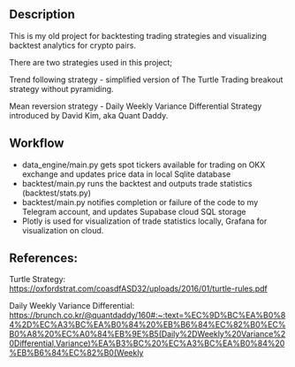 ## Description
This is my old project for backtesting trading strategies and visualizing backtest analytics for crypto pairs.

There are two strategies used in this project;

Trend following strategy - simplified version of The Turtle Trading breakout strategy without pyramiding.

Mean reversion strategy - Daily Weekly Variance Differential Strategy introduced by David Kim, aka Quant Daddy.

## Workflow

- data_engine/main.py gets spot tickers available for trading on OKX exchange and updates price data in local Sqlite database
- backtest/main.py runs the backtest and outputs trade statistics (backtest/stats.py)
- backtest/main.py notifies completion or failure of the code to my Telegram account, and updates Supabase cloud SQL storage
- Plotly is used for visualization of trade statistics locally, Grafana for visualization on cloud.

## References:

Turtle Strategy: https://oxfordstrat.com/coasdfASD32/uploads/2016/01/turtle-rules.pdf

Daily Weekly Variance Differential: https://brunch.co.kr/@quantdaddy/160#:~:text=%EC%9D%BC%EA%B0%84%2D%EC%A3%BC%EA%B0%84%20%EB%B6%84%EC%82%B0%EC%B0%A8%20%EC%A0%84%EB%9E%B5(Daily%2DWeekly%20Variance%20Differential,Variance)%EA%B3%BC%20%EC%A3%BC%EA%B0%84%20%EB%B6%84%EC%82%B0(Weekly

